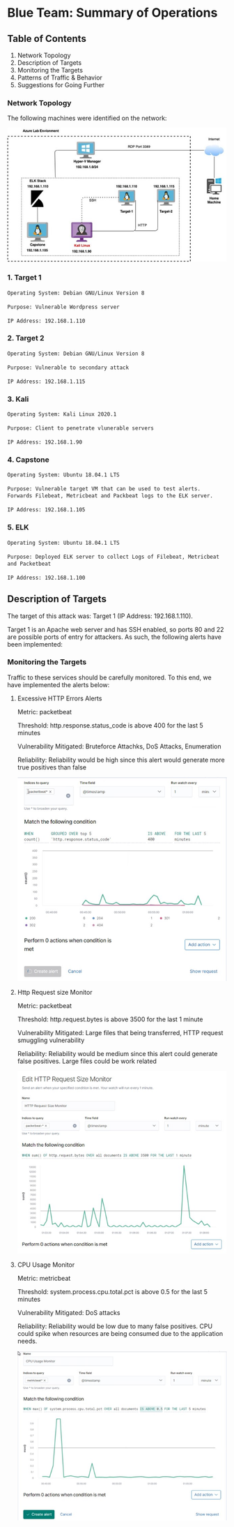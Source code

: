 # Blue Team: Summary of Operations

## Table of Contents

1. Network Topology
2. Description of Targets
3. Monitoring the Targets
4. Patterns of Traffic & Behavior
5. Suggestions for Going Further


### Network Topology

The following machines were identified on the network:

![Network Topology](Network.jpg)

### 1. Target 1


    Operating System: Debian GNU/Linux Version 8

    Purpose: Vulnerable Wordpress server

    IP Address: 192.168.1.110


### 2. Target 2


    Operating System: Debian GNU/Linux Version 8

    Purpose: Vulnerable to secondary attack

    IP Address: 192.168.1.115


### 3. Kali

    Operating System: Kali Linux 2020.1

    Purpose: Client to penetrate vlunerable servers

    IP Address: 192.168.1.90

    
### 4. Capstone

    Operating System: Ubuntu 18.04.1 LTS

    Purpose: Vulnerable target VM that can be used to test alerts. Forwards Filebeat, Metricbeat and Packbeat logs to the ELK server.

    IP Address: 192.168.1.105


### 5. ELK

    Operating System: Ubuntu 18.04.1 LTS

    Purpose: Deployed ELK server to collect Logs of Filebeat, Metricbeat and Packetbeat

    IP Address: 192.168.1.100

## Description of Targets


The target of this attack was: Target 1 (IP Address: 192.168.1.110).

Target 1 is an Apache web server and has SSH enabled, so ports 80 and 22 are possible ports of entry for attackers. As such, the following alerts have been implemented:

### Monitoring the Targets

Traffic to these services should be carefully monitored. To this end, we have implemented the alerts below:

1. Excessive HTTP Errors Alerts


    Metric: packetbeat

    Threshold: http.response.status_code is above 400 for the last 5 minutes

    Vulnerability Mitigated: Bruteforce Attachks, DoS Attacks, Enumeration

    Reliability: Reliability would be high since this alert would generate more true positives than false

    ![PacketBeat1](packet1.jpg)


2. Http Request size Monitor


    Metric: packetbeat

    Threshold: http.request.bytes is above 3500 for the last 1 minute

    Vulnerability Mitigated: Large files that being transferred, HTTP request smuggling vulnerability

    Reliability: Reliability would be medium since this alert could generate false positives. Large files could be work related

    ![PacketBeat2](packet2.jpg)

3. CPU Usage Monitor



    Metric: metricbeat

    Threshold: system.process.cpu.total.pct is above 0.5 for the last 5 minutes

    Vulnerability Mitigated: DoS attacks

    Reliability: Reliability would be low due to many false positives. CPU could spike when resources are being consumed due to the application needs.

    ![MetricBeat](metric.jpg)